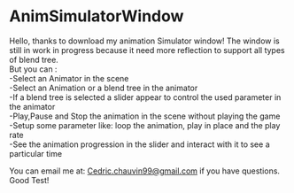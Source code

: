 # AnimSimulatorWindow

Hello, thanks to download my animation Simulator window!
The window is still in work in progress because it need more reflection to support all types of blend tree.  
But you can :  
-Select an Animator in the scene  
-Select an Animation or a blend tree in the animator  
-If a blend tree is selected a slider appear to control the used parameter in the animator  
-Play,Pause and Stop the animation in the scene without playing the game  
-Setup some parameter like: loop the animation, play in place and the play rate  
-See the animation progression in the slider and interact with it to see a particular time  

You can email me at: Cedric.chauvin99@gmail.com if you have questions.
Good Test!
